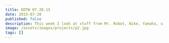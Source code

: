 ```yaml
---
title: DOTW 07.20.15
date: 2015-07-20
published: false
description: This week I look at stuff from Mr. Robot, Nike, Yamaha, sites, themes, songs, dribbble shots and more! Check out the whole selection, share with me what you think and stay tuned for the next installment!
image: /assets/images/projects/p2.jpg
tags: []
---
```

